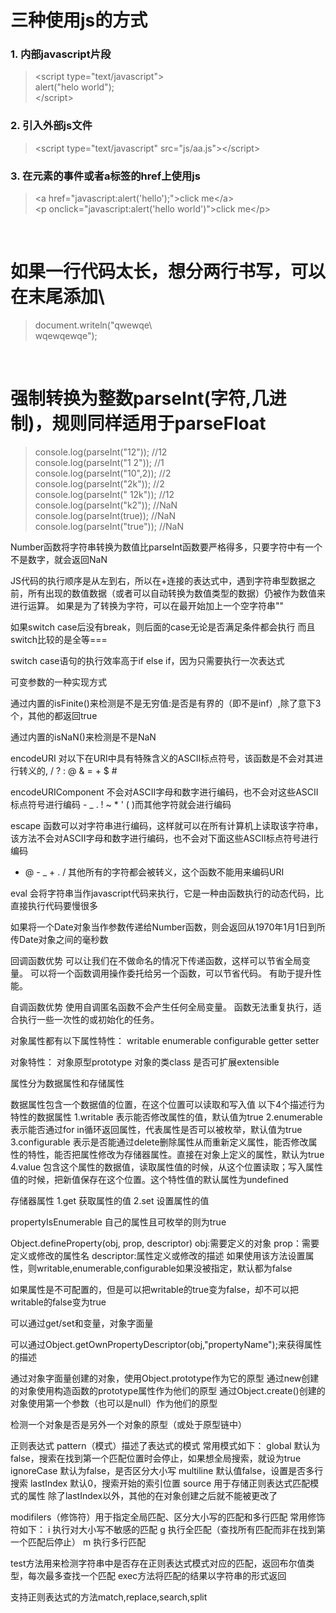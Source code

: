 # 三种使用js的方式
### 1. 内部javascript片段
> &lt;script type="text/javascript"><br />
>     alert("helo world");<br />
> &lt;/script>

### 2. 引入外部js文件
> &lt;script type="text/javascript" src="js/aa.js">&lt;/script>

### 3. 在元素的事件或者a标签的href上使用js
> &lt;a href="javascript:alert('hello');">click me&lt;/a><br />
> &lt;p onclick="javascript:alert('hello world')">click me&lt;/p>

<br />

# 如果一行代码太长，想分两行书写，可以在末尾添加\
>   document.writeln("qwewqe\\ <br />
>   wqewqewqe");

<br />

# 强制转换为整数parseInt(字符,几进制)，规则同样适用于parseFloat

> console.log(parseInt("12"));        //12    <br />
> console.log(parseInt("1 2"));        //1   <br />
> console.log(parseInt("10",2));        //2  <br />
> console.log(parseInt("2k"));        //2    <br />
> console.log(parseInt(" 12k"));        //12 <br />
> console.log(parseInt("k2"));        //NaN  <br />
> console.log(parseInt(true));        //NaN  <br />
> console.log(parseInt("true"));        //NaN<br />


Number函数将字符串转换为数值比parseInt函数要严格得多，只要字符中有一个不是数字，就会返回NaN



JS代码的执行顺序是从左到右，所以在+连接的表达式中，遇到字符串型数据之前，所有出现的数值数据（或者可以自动转换为数值类型的数据）仍被作为数值来进行运算。
如果是为了转换为字符，可以在最开始加上一个空字符串""
<script>
    console.log(3%8);       //3
    console.log(-3%8);      //-3
    console.log(3%-8);      //3
    console.log(-3%-8);     //-3

    var i = 3, j = 8;
    console.log(i + j + "3"); //113

    console.log(true + false); //1

    var num = 12.3; 
    console.log(++num);     //13.3  浮点数也支持自增自减

    var num1 = '3b';
    console.log(++num1);    //NaN 字符串不支持自增自减

    var nn = null;
    console.log(++nn);      //1 null支持
</script>


如果switch case后没有break，则后面的case无论是否满足条件都会执行
而且switch比较的是全等===
<script>
    var x = 1;
    switch(x){
        case 1:console.log("11");
        case 2:console.log("222");
    }
</script>



switch case语句的执行效率高于if else if，因为只需要执行一次表达式



<script>
    function calc(num1, num2){
        num1 = num1 || 2;
        num2 = num2 || 3;
        return num1 + num2;
    }
    calc();     //5     可以用类似这样的方法提供默认值
</script>



可变参数的一种实现方式
<script>
    function calc(){
        var sum = 0;
        for(var i = 0; i < arguments.length; i ++){
            sum += arguments[i];
        }

        return sum;
    }

    console.log(calc(1,2,3,3,3));
</script>



通过内置的isFinite()来检测是不是无穷值:是否是有界的（即不是inf）,除了意下3个，其他的都返回true
<script>
    var x = Infinity;       //正无穷
    var y = -Infinity;      //负无穷
    var z = 0/0;
    console.log(isFinite(x));   //false
    console.log(isFinite(y));   //false
    console.log(isFinite(z));   //false
</script>



通过内置的isNaN()来检测是不是NaN



encodeURI
对以下在URI中具有特殊含义的ASCII标点符号，该函数是不会对其进行转义的, / ? : @ & = + $ #


encodeURIComponent
不会对ASCII字母和数字进行编码，也不会对这些ASCII标点符号进行编码 - _ . ! ~ * ' ( )而其他字符就会进行编码


escape
函数可以对字符串进行编码，这样就可以在所有计算机上读取该字符串，该方法不会对ASCII字母和数字进行编码，也不会对下面这些ASCII标点符号进行编码
* @ - _ + . / 其他所有的字符都会被转义，这个函数不能用来编码URI


eval
会将字符串当作javascript代码来执行，它是一种由函数执行的动态代码，比直接执行代码要慢很多


如果将一个Date对象当作参数传递给Number函数，则会返回从1970年1月1日到所传Date对象之间的毫秒数


回调函数优势
可以让我们在不做命名的情况下传递函数，这样可以节省全局变量。
可以将一个函数调用操作委托给另一个函数，可以节省代码。
有助于提升性能。


自调函数优势
使用自调匿名函数不会产生任何全局变量。
函数无法重复执行，适合执行一些一次性的或初始化的任务。
<script>
    (function(){
        alert("hello world");
    })();

    (function(a,b){
        alert(a + b);
    })(3,5);
</script>



对象属性都有以下属性特性：
writable
enumerable
configurable
getter
setter


对象特性：
对象原型prototype
对象的类class
是否可扩展extensible


<script>
    function Person() {
        this.x = 1;
        this.y = 2;
    }
    Person.prototype.z = 3;

    var obj = new Person();

    // 原型链
    // Person的原型对象是 Person.prototype
    // Person.prototype的原型对象是 Object.prototype
    // Object.prototype的原型对象是 null

    //通过in检测对象上是否有某个属性
    console.log("x" in obj);        //true
    console.log("z" in obj);        //true
    console.log("toString" in obj); //true
    console.log("aaa" in obj);      //false

    //如果只想查看对象本身是否有某属性
    obj.hasOwnProperty("x");        //true
    obj.hasOwnProperty("z");        //false

</script>



属性分为数据属性和存储属性

数据属性包含一个数据值的位置，在这个位置可以读取和写入值
以下4个描述行为特性的数据属性
1.writable  表示能否修改属性的值，默认值为true
2.enumerable    表示能否通过for in循环返回属性，代表属性是否可以被枚举，默认值为true
3.configurable  表示是否能通过delete删除属性从而重新定义属性，能否修改属性的特性，能否把属性修改为存储器属性。直接在对象上定义的属性，默认为true
4.value 包含这个属性的数据值，读取属性值的时候，从这个位置读取；写入属性值的时候，把新值保存在这个位置。这个特性值的默认属性为undefined

存储器属性
1.get   获取属性的值
2.set   设置属性的值


propertyIsEnumerable
自己的属性且可枚举的则为true
<script>
    function Person(){}
    Person.prototype.x = 1;
    var p = new Person();
    p.y = 2;
    console.log(p.propertyIsEnumerable("x"));    // false;
    console.log(p.propertyIsEnumerable("y"));    // true;
</script>


Object.defineProperty(obj, prop, descriptor)
obj:需要定义的对象
prop：需要定义或修改的属性名
descriptor:属性定义或修改的描述
如果使用该方法设置属性，则writable,enumerable,configurable如果没被指定，默认都为false

<script>
    var obj = {};
    Object.defineProperty(obj, 'x', {
        value:12,
        //enumerable: false,可以定义多个
    });

    console.log(obj.x);     // 12
    obj.x = 13;
    console.log(obj.x);     // 12
    for(var item in obj){
        console.log(item);
    }                           // nothing
    Object.keys(obj);           // []
   
    Object.defineProperty(obj, 'x', {   //修改之前定义的内容，但由于之前没有设置configurable为true，所以就无法重新修改
        value:14,
    });
    console.log(obj.x);     // 会报错，因为configurable为false

    Object.defineProperty(obj, 'y', {   //修改之前定义的内容，但由于之前没有设置configurable为true，所以就无法重新修改
        get : function(){
            return "hello world";
        }
    });
    console.log(obj.y);    // hello world
</script>


如果属性是不可配置的，但是可以把writable的true变为false，却不可以把writable的false变为true
<script>
    var obj = {};
    Object.defineProperty(obj,"x",{
        value: 1,
        writable : true,
        configurable: false
    })
    console.log(obj.x);
    obj.x  = 2;
    console.log(obj.x);
    Object.defineProperty(obj, "x", {
        writable:false,
    })
    console.log(obj.x);
    obj.x  = 4;
    console.log(obj.x);
</script>

可以通过get/set和变量，对象字面量
<script>
    var obj = {
        name:"edwin",
        age:10,
        get job(){
            return "student";
        },
        set money(val){
            console.log("Can not set" + val);
        }
    };
    console.log(obj.name);
    console.log(obj.sex);   // undefined
    console.log(obj.job);   // student
    obj.money = 15;         // Can not set 15

    var obj1 = {};
    Object.defineProperty(obj1, "y", {
        get:function(){     // 需要冒号
            return "hello";
        }
    })
    console.log(obj1.y);
</script>


可以通过Object.getOwnPropertyDescriptor(obj,"propertyName");来获得属性的描述


通过对象字面量创建的对象，使用Object.prototype作为它的原型
通过new创建的对象使用构造函数的prototype属性作为他们的原型
通过Object.create()创建的对象使用第一个参数（也可以是null）作为他们的原型

检测一个对象是否是另外一个对象的原型（或处于原型链中）
<script>
    var obj1 = {};
    console.log(Object.prototype.isPrototypeOf(obj1));  // true

    function Person(){}
    var p = new Person()
    console.log(Person.prototype.isPrototypeOf(p));     // true

    var obj1 = {name:"edwin"};
    var c = Object.create(obj1);
    console.log(obj1.isPrototypeOf(c));                 // true
</script>


正则表达式
pattern（模式）描述了表达式的模式
常用模式如下：
global      默认为false，搜索在找到第一个匹配位置时会停止，如果想全局搜索，就设为true
ignoreCase  默认为false，是否区分大小写
multiline   默认值false，设置是否多行搜索
lastIndex   默认0，搜索开始的索引位置
source      用于存储正则表达式匹配模式的属性
除了lastIndex以外，其他的在对象创建之后就不能被更改了

modifilers（修饰符）用于指定全局匹配、区分大小写的匹配和多行匹配
常用修饰符如下：
i   执行对大小写不敏感的匹配
g   执行全匹配（查找所有匹配而非在找到第一个匹配后停止）
m   执行多行匹配

test方法用来检测字符串中是否存在正则表达式模式对应的匹配，返回布尔值类型，每次最多查找一个匹配
exec方法将匹配的结果以字符串的形式返回

支持正则表达式的方法match,replace,search,split
<script>
    // 正则表达式的两种使用方式
    var patt = new RegExp(pattern, modifilers);
    var patt = /pattern/modifiers;


    // 例子
    var patt =  new RegExp("javascript");   //忽略大小写 var patt =  new RegExp("javascript"，i);
    var res = patt.test("This is javascript course");
    console.log(res);   // true

    patt = /javascript/;    // 忽略大小写 patt = /javascript/i;
    res = patt.test("This is javascript show time");
    console.log(res);   // true

    res = /[abc]/.test('blue'); // blue中如果出现字母a/b/c，则返回true
    console.log(res);   // true

    res = /[^abc]/.test('blue');    // blue中如果没有出现a/b/c，则返回true
    console.log(res);   // true

    res = /a/ig.test("sdweA");              // 全局忽略大小写查找a  
    res = /[0-9]/.test("this is 1 test");   //是否包含数字
    res = /[a-z].test("asdasdas");  // 是否包含字母
    res = /abc|java|test/.test("This is java");     //是否包含abc/java/test
    res = /./.test("\n");       // .表示除换行符以外的任意字符
    res = /\d/.test("1231");    // 0-9
    res = /\D/.test("1231");    // 除了0-9
    res = /\w/;         // a-zA-Z0-9
    res = /\W/;         // 除了a-zA-Z0-9
    res = /\s/.test("hello wolrd");         // 是否存在空白字符（空格）
    res = /\S/.test("   ");                 // 是否存在非空格字符
    res = /\bg/.test("good");               // 单词是否以字母g开头
    res = /\bd/.test("good");               // 单词是否以字母d结尾
    res = /\Bg/.test("good");               // 单词是否不以字母g开头
    res = /\Bd/.test("good");               // 单词是否不以字母d结尾
    res = /g+/.test("good");               // +代表是否出现一次，这里是g是否出现了至少一次
    res = /g*/.test("good");               // 代表0次，1次或多次g
    res = /g?/.test("good");                //  代表0次或1次g
    res = /g{2}/.test("good");              // 代表至少出现2次g
    res = /g{1，3}/.test("good");            //出现1-3次g
    res = /^g/.test("good");                //整个字符串以g开头
    res = /d$/.test("good");                //整个字符串以d结尾
    res = /o(?=d)/.test("good");            //字母o后紧跟字母d
    res = /o(?!d)/.test("good");            //字母o后不跟字母d

    res = /\d/.exec("sad2ao");                    // 返回第一个匹配的数字2

    "ABC".match(/b/i);                      // 返回匹配的项
    "abca".replace(/a/g,"6")                // 6bc6 
</script>